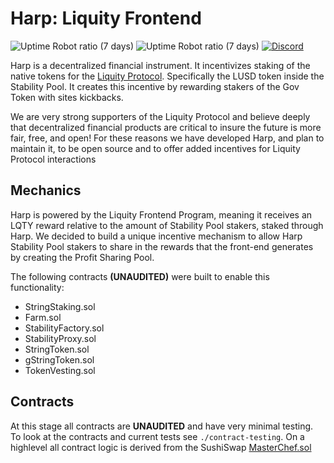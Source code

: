 # Harp: Liquity Frontend

![Uptime Robot ratio (7 days)](https://img.shields.io/uptimerobot/ratio/7/m787957843-96f5171a7954201bc849230e?label=App) ![Uptime Robot ratio (7 days)](https://img.shields.io/uptimerobot/ratio/7/m787957842-0ba226c393ec458a11bacbb1?label=Landing) [![Discord](https://img.shields.io/discord/828467497212182548?label=join%20chat&logo=discord&logoColor=white)](https://discord.gg/BdTRMZje)

Harp is a decentralized financial instrument. It incentivizes staking of the native tokens for the [Liquity Protocol](https://github.com/liquity/dev#readme). Specifically the LUSD token inside the Stability Pool. It creates this incentive by rewarding stakers of the Gov Token with sites kickbacks.

We are very strong supporters of the Liquity Protocol and believe deeply that decentralized financial products are critical to insure the future is more fair, free, and open! For these reasons we have developed Harp, and plan to maintain it, to be open source and to offer added incentives for Liquity Protocol interactions

## Mechanics

Harp is powered by the Liquity Frontend Program, meaning it receives an LQTY reward relative to the amount of Stability Pool stakers, staked through Harp. We decided to build a unique incentive mechanism to allow Harp Stability Pool stakers to share in the rewards that the front-end generates by creating the Profit Sharing Pool.

The following contracts **(UNAUDITED)** were built to enable this functionality:

- StringStaking.sol
- Farm.sol
- StabilityFactory.sol
- StabilityProxy.sol
- StringToken.sol
- gStringToken.sol
- TokenVesting.sol

## Contracts

At this stage all contracts are **UNAUDITED** and have very minimal testing. To look at the contracts and current tests see `./contract-testing`. On a highlevel all contract logic is derived from the SushiSwap [MasterChef.sol](https://github.com/sushiswap/sushiswap/blob/master/contracts/MasterChef.sol)
